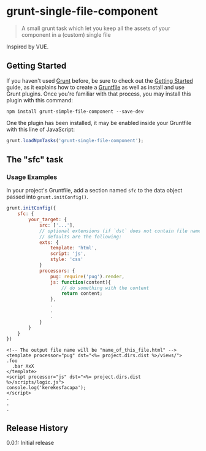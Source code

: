 # grunt-single-file-component

> A small grunt task which let you keep all the assets of your component in a (custom) single file

Inspired by VUE.

## Getting Started
If you haven't used [Grunt](http://gruntjs.com/) before, be sure to check out the [Getting Started](http://gruntjs.com/getting-started) guide, as it explains how to create a [Gruntfile](http://gruntjs.com/sample-gruntfile) as well as install and use Grunt plugins. Once you're familiar with that process, you may install this plugin with this command:

```shell
npm install grunt-simple-file-component --save-dev
```

One the plugin has been installed, it may be enabled inside your Gruntfile with this line of JavaScript:

```js
grunt.loadNpmTasks('grunt-single-file-component');
```

## The "sfc" task

### Usage Examples
In your project's Gruntfile, add a section named `sfc` to the data object passed into `grunt.initConfig()`.

```js
grunt.initConfig({
    sfc: {
        your_target: {
            src: ['...'],
            // optional extensions (if `dst` does not contain file name), 
            // defaults are the following:
            exts: {
                template: 'html',
                script: 'js',
                style: 'css'		
            }
            processors: {
                pug: require('pug').render,
                js: function(content){
                    // do something with the content
                    return content;
                },
                .
                .
                .
            }
        }
    }
})
```

```sfc
<!-- The output file name will be "name_of_this_file.html" -->
<template processor="pug" dst="<%= project.dirs.dist %>/views/">
.foo
  .bar XxX
</template>
<script processor="js" dst="<%= project.dirs.dist %>/scripts/logic.js">
console.log('kerekesfacapa');
</script>
.
.
.
```

## Release History
0.0.1: Initial release
